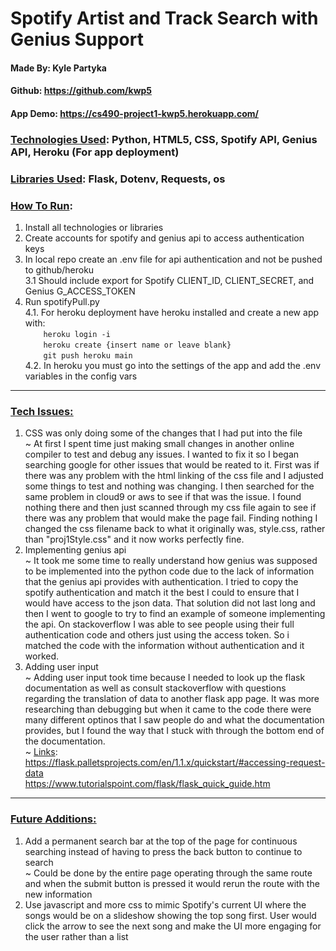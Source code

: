 # Spotify Artist and Track Search with Genius Support
#### Made By: Kyle Partyka
#### Github: https://github.com/kwp5
#### App Demo: https://cs490-project1-kwp5.herokuapp.com/
### <ins>Technologies Used</ins>: Python, HTML5, CSS, Spotify API, Genius API, Heroku (For app deployment) <br>
### <ins>Libraries Used</ins>: Flask, Dotenv, Requests, os <br>
### <ins>How To Run</ins>:
  1. Install all technologies or libraries
  2. Create accounts for spotify and genius api to access authentication keys
  3. In local repo create an .env file for api authentication and not be pushed to github/heroku <br>
    3.1 Should include export for Spotify CLIENT_ID, CLIENT_SECRET, and Genius G_ACCESS_TOKEN
  4. Run spotifyPull.py <br>
    4.1. For heroku deployment have heroku installed and create a new app with: <br>
               ```     heroku login -i ``` <br>
               ```     heroku create {insert name or leave blank} ``` <br>
               ```     git push heroku main  ```<br>
    4.2. In heroku you must go into the settings of the app and add the .env variables in the config vars
---
### <ins>Tech Issues<ins>:
  1. CSS was only doing some of the changes that I had put into the file <br>
  ~ At first I spent time just making small changes in another online compiler to test and debug any issues. I wanted to fix it so I began searching google for other issues that would be reated to it. First was if there was any problem with the html linking of the css file and I adjusted some things to test and nothing was changing. I then searched for the same problem in cloud9 or aws to see if that was the issue. I found nothing there and then just scanned through my css file again to see if there was any problem that would make the page fail. Finding nothing I changed the css filename back to what it originally was, style.css, rather than "proj1Style.css" and it now works perfectly fine. <br> 
  2. Implementing genius api <br>
  ~ It took me some time to really understand how genius was supposed to be implemented into the python code due to the lack of information that the genius api provides with authentication. I tried to copy the spotify authentication and match it the best I could to ensure that I would have access to the json data. That solution did not last long and then I went to google to try to find an example of someone implementing the api. On stackoverflow I was able to see people using their full authentication code and others just using the access token. So i matched the code with the information without authentication and it worked. <br>
  3. Adding user input <br>
  ~ Adding user input took time because I needed to look up the flask documentation as well as consult stackoverflow with questions regarding the translation of data to another flask app page. It was more researching than debugging but when it came to the code there were many different optinos that I saw people do and what the documentation provides, but I found the way that I stuck with through the bottom end of the documentation. <br>
  ~ <ins>Links</ins>: <br>
        https://flask.palletsprojects.com/en/1.1.x/quickstart/#accessing-request-data <br>
        https://www.tutorialspoint.com/flask/flask_quick_guide.htm <br>
 ---
### <ins>Future Additions<ins>:
  1. Add a permanent search bar at the top of the page for continuous searching instead of having to press the back button to continue to search <br>
    ~ Could be done by the entire page operating through the same route and when the submit button is pressed it would rerun the route with the new information
  2. Use javascript and more css to mimic Spotify's current UI where the songs would be on a slideshow showing the top song first. User would click the arrow to see the next song and make the UI more engaging for the user rather than a list
